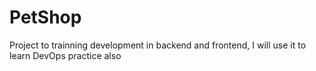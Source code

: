 # PetShop
Project to trainning development in backend and frontend, I will use it to learn DevOps practice also
